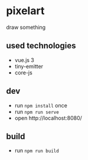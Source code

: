 # pixelart

draw something

## used technologies

* vue.js 3
* tiny-emitter
* core-js

## dev

* run `npm install` once
* run `npm run serve`
* open http://localhost:8080/

## build

* run `npm run build`

